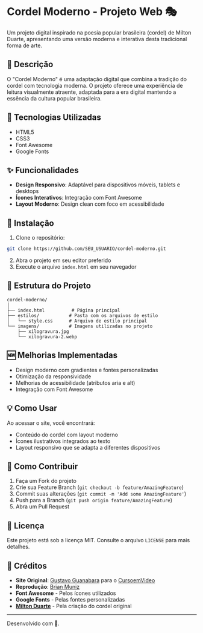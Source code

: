 # Cordel Moderno - Projeto Web 🎭

Um projeto digital inspirado na poesia popular brasileira (cordel) de Milton Duarte, apresentando uma versão moderna e interativa desta tradicional forma de arte.

## 📝 Descrição

O "Cordel Moderno" é uma adaptação digital que combina a tradição do cordel com tecnologia moderna. O projeto oferece uma experiência de leitura visualmente atraente, adaptada para a era digital mantendo a essência da cultura popular brasileira.

## 🚀 Tecnologias Utilizadas

* HTML5
* CSS3
* Font Awesome
* Google Fonts

## ✨ Funcionalidades

* **Design Responsivo**: Adaptável para dispositivos móveis, tablets e desktops
* **Ícones Interativos**: Integração com Font Awesome
* **Layout Moderno**: Design clean com foco em acessibilidade

## 🔧 Instalação

1. Clone o repositório:
```bash
git clone https://github.com/SEU_USUARIO/cordel-moderno.git
```
2. Abra o projeto em seu editor preferido
3. Execute o arquivo `index.html` em seu navegador

## 📁 Estrutura do Projeto

```
cordel-moderno/
│
├── index.html          # Página principal
├── estilos/           # Pasta com os arquivos de estilo
│   └── style.css      # Arquivo de estilo principal
└── imagens/           # Imagens utilizadas no projeto
    ├── xilogravura.jpg
    └── xilogravura-2.webp
```

## 🆕 Melhorias Implementadas

* Design moderno com gradientes e fontes personalizadas
* Otimização da responsividade
* Melhorias de acessibilidade (atributos aria e alt)
* Integração com Font Awesome

## 💡 Como Usar

Ao acessar o site, você encontrará:
* Conteúdo do cordel com layout moderno
* Ícones ilustrativos integrados ao texto
* Layout responsivo que se adapta a diferentes dispositivos

## 🤝 Como Contribuir

1. Faça um Fork do projeto
2. Crie sua Feature Branch (`git checkout -b feature/AmazingFeature`)
3. Commit suas alterações (`git commit -m 'Add some AmazingFeature'`)
4. Push para a Branch (`git push origin feature/AmazingFeature`)
5. Abra um Pull Request

## 📄 Licença

Este projeto está sob a licença MIT. Consulte o arquivo `LICENSE` para mais detalhes.

## 👥 Créditos

* **Site Original**: [Gustavo Guanabara](https://github.com/gustavoguanabara) para o [CursoemVideo](https://cursoemvideo.com)
* **Reprodução**: [Brian Muniz](https://github.com/BrianMunizSilveira)
* **Font Awesome** - Pelos ícones utilizados
* **Google Fonts** - Pelas fontes personalizadas
* **[Milton Duarte](https://www.recantodasletras.com.br/autor.php?id=9806)** - Pela criação do cordel original

---
Desenvolvido com 💜.
